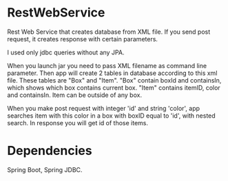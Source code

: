 # RestWebService
Rest Web Service that creates database from XML file. If you send post request, it creates response with certain parameters. 

I used only jdbc queries without any JPA.

When you launch jar you need to pass XML filename as command line parameter. Then app will create 2 tables in database according to this xml file. These tables are "Box" and "Item". "Box" contain boxId and containsIn, which shows which box contains current box. "Item" contains itemID, color and containsIn. Item can be outside of any box. 

When you make post request with integer 'id' and string 'color', app searches item with this color in a box with boxID equal to 'id', with nested search. In response you will get id of those items.

# Dependencies

Spring Boot, Spring JDBC.  
